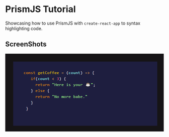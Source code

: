 # PrismJS Tutorial

Showcasing how to use PrismJS with `create-react-app` to syntax highlighting code.

## ScreenShots

![Code](code.png)
